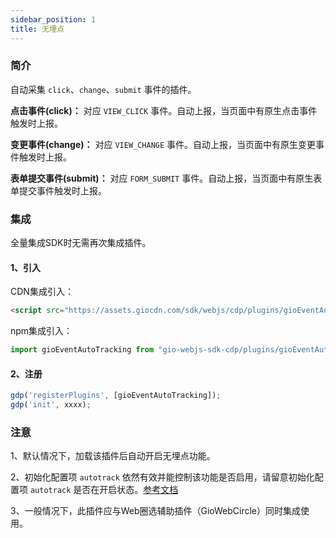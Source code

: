 ```yaml
---
sidebar_position: 1
title: 无埋点
---
```


### 简介

自动采集 `click`、`change`、`submit` 事件的插件。

**点击事件(click)：** 对应 `VIEW_CLICK` 事件。自动上报，当页面中有原生点击事件触发时上报。

**变更事件(change)：** 对应 `VIEW_CHANGE` 事件。自动上报，当页面中有原生变更事件触发时上报。

**表单提交事件(submit)：** 对应 `FORM_SUBMIT` 事件。自动上报，当页面中有原生表单提交事件触发时上报。

### 集成

全量集成SDK时无需再次集成插件。

#### 1、引入

CDN集成引入：

```html
<script src="https://assets.giocdn.com/sdk/webjs/cdp/plugins/gioEventAutoTracking.js"></script>
```

npm集成引入：

```js
import gioEventAutoTracking from "gio-webjs-sdk-cdp/plugins/gioEventAutoTracking"
```

#### 2、注册

```js
gdp('registerPlugins', [gioEventAutoTracking]);
gdp('init', xxxx);
```

### 注意

1、默认情况下，加载该插件后自动开启无埋点功能。

2、初始化配置项 `autotrack` 依然有效并能控制该功能是否启用，请留意初始化配置项 `autotrack` 是否在开启状态。[参考文档](/docs/webjs/3.8/initSettings#autotrack)

3、一般情况下，此插件应与Web圈选辅助插件（GioWebCircle）同时集成使用。
